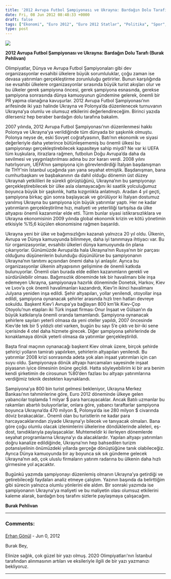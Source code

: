 ```yaml
---
title: '2012 Avrupa Futbol Şampiyonası ve Ukrayna: Bardağın Dolu Tarafı'
date: Fri, 08 Jun 2012 08:48:33 +0000
draft: false
tags: ["Ekonomi", "Euro 2012", "Euro 2012 Statlar", "Politika", "Spor", "Turizm", "Turizm", "Ukrayna", "Ukrayna", "yatırım"]
type: post
---
```


![](http://www.inthestands.co.uk/wp-content/uploads/2011/12/euro-2012-group-fixture.jpg)

**2012 Avrupa Futbol Şampiyonası ve Ukrayna: Bardağın Dolu Tarafı (Burak Pehlivan)**

Olimpiyatlar, Dünya ve Avrupa Futbol Şampiyonaları gibi dev organizasyonlar evsahibi ülkelere büyük sorumluluklar, çoğu zaman ise devasa yatırımları gerçekleştirme zorunluluğu getirirler. Bunun karşılığında ise evsahibi ülkelere organizasyonlar sırasında büyük turist akışları olur ve bu ülkeler gerek şampiyona öncesi, gerek şampiyona esnasında, gerekse şampiyona sonrasında dünya kamuoyunun gündemine gelerek, önemli bir PR yapma olanağına kavuşurlar. 2012 Avrupa Futbol Şampiyonası’nın arifesinde iki yazı halinde Ukrayna ve Polonya’da düzenlenecek turnuvanın Ukrayna’ya olumlu ve olumsuz etkilerini değerlendireceğim. Birinci yazıda dilerseniz hep beraber bardağın dolu tarafına bakalım.

2007 yılında, 2012 Avrupa Futbol Şampiyonası’nın düzenlenmesi hakkı Polonya ve Ukrayna’ya verildiğinde tüm dünyada bir şaşkınlık olmuştu. Polonya neyse de, eski Sovyet coğrafyasının, Batı’nın ekonomik ve siyasi değerleriyle daha yeterince bütünleşememiş bu önemli ülkesi bu şampiyonayı gerçekleştirebilecek kapasiteye sahip miydi? Ne var ki UEFA tüm kuşkulara, itirazlara rağmen, futbolun Doğu Avrupa’da daha da sevilmesi ve yaygınlaştırılması adına bu zor kararı verdi. 2008 yılını hatırlıyorum, UEFA’nın şampiyona için görevlendirdiği İtalyan başdanışman ile THY’nin İstanbul uçağında yan yana seyahat etmiştik. Başdanışman, bana cumhurbaşkanı ve başbakanının da dahil olduğu dönemin üst düzey Ukraynalı yetkilileri ile sürekli görüştüğünü, Ukrayna’nın bu şampiyonayı gerçekleştirebilecek bir ülke asla olamayacağını iki saatlik yolculuğumuz boyunca büyük bir şaşkınlık, hatta kızgınlıkla anlatmıştı. Aradan 4 yıl geçti, şampiyona birkaç gün sonra başlayacak ve görülüyor ki İtalyan dostumuz yanılmış Ukrayna bu şampiyona için büyük yatırımlar yaptı. Her ne kadar yatırımların gerçekleştirilme hızı, maliyeti ve yeterliliği tartışılsa da ülke altyapısı önemli kazanımlar elde etti. Türm bunlar siyasi istikrarsızlıklara ve Ukrayna ekonomisinin 2009 yılında global ekonomik krizin ve kötü yönetimin etkisiyle %15,6 küçülen ekonomisine rağmen başarıldı.

Ukrayna yeni bir ülke ve bağımsızlığını kazanalı yalnızca 20 yıl oldu. Ülkenin, Avrupa ve Dünya kamuoyunda bilinmeye, daha iyi tanınmaya ihtiyacı var. Bu tür organizasyonlar, evsahibi ülkeleri dünya kamuoyunda ön plana çıkarıyorlar. Günümüzde Avrupa’da hala Ukrayna’nın Rusya’nın bir parçası olduğunu düşünenlerin bulunduğu düşünülürse bu şampiyonanın Ukrayna’nın tanıtımı açısından önemi daha iyi anlaşılır. Ayrıca bu organizasyonlar ülkenin altyapısının gelişimine de önemli katkıda bulunuyorlar. Önemli olan burada elde edilen kazanımların gerekli ve sürdürülebilir olması. Bağımsızlık döneminde tek bir havalimanı bile inşa edemeyen Ukrayna, şampiyonaya hazırlık döneminde Donetsk, Harkov, Kiev ve Lvov’a çok önemli havalimanları kazandırdı, Kiev’in ikinci havalimanı Julyana yeniden inşa edildi. Şehir altyapıları, yollar yenilendi, otoyollar inşa edildi, şampiyona oynanacak şehirler arasında hızlı tren hatları devreye sokuldu. Başkent Kiev’i Avrupa’ya bağlayan 800 km’lik Kiev-Çop Otoyolu’nun etapları iki Türk inşaat firması Onur İnşaat ve Gülsan’ın da büyük katkılarıyla önemli oranda tamamlandı. Şampiyona oynanacak şehirlere sayıları yeterli olmasa da yeni oteller yapıldı, 2007 öncesinde Kiev’de tek bir 5 yıldızlı otel varken, bugün bu sayı 5’e çıktı ve bir-iki sene içerisinde 4 otel daha hizmete girecek. Diğer şampiyona şehirlerinde de konaklamaya dönük yeterli olmasa da yatırımlar gerçekleştirildi.

Başta final maçının oynanacağı başkent Kiev olmak üzere, birçok şehirde şehiriçi yolların tamiratı yapılırken, şehirlerin altyapıları yenilendi. Bu yatırımlar 2008 krizi sonrasında adeta yok alan inşaat yatırımları için can suyu oldu. Şampiyonaya dönük altyapı harcamaları sayesinde inşaat piyasanın iyice ölmesinin önüne geçildi. Hatta söyleyebilirim ki bir ara benim kendi şirketimin de cirosunun %80’den fazlası bu altyapı yatırımlarına verdiğimiz teknik destekten kaynaklandı.

Şampiyona’ya 800 bin turist gelmesi bekleniyor, Ukrayna Merkez Bankası’nın tahminlerine göre, Euro 2012 döneminde ülkeye gelen yabancılar toplamda 1 milyar $ para harcayacaklar. Ancak Batılı uzmanlar bu rakamları abartılı buluyorlarlar, onlara göre, yabancı taraftarlar şampiyona boyunca Ukrayna’da 470 milyon $, Polonya’da ise 280 milyon $ civarında döviz bırakacaklar.. Önemli olan bu turistlerin ne kadar para harcayacaklarından ziyade Ukrayna’yı bilecek ve tanıyacak olmaları. Bana göre çoğu olumlu olacak izlenimlerini ülkelerine döndüklerinde aileleri, eş-dost, tanıdıklarıyla paylaşacaklar. Muhtemeldir ki ilerleyen dönemlerde seyahat programlaırna Ukrayna’yı da alacaklardır. Yapılan altyapı yatırımları doğru kanalize edildiğinde, Ukrayna’nın hep bahsedilen turizm potansiyelinin önümüzdeki yıllarda gerçeğe dönüştüğüne tanık olabileceğiz. Ayrıca Dünya kamuoyunda bir ay boyunca sık sık gündeme gelecek Ukrayna’nın adı, çok uluslu firmaların yatırım radarına bu ülkenin daha hızlı girmesine yol açacaktır.

Bugünkü yazımda şampiyonayı düzenlemiş olmanın Ukrayna’ya getirdiği ve getirebileceği faydaları analiz etmeye çalıştım. Yazının başında da belirttiğim gibi sürecin yalnızca olumlu yönlerini ele aldım. Bir sonraki yazımda ise şampiyonanın Ukrayna’ya maliyeti ve bu maliyetin olası olumsuz etkilerini kaleme alarak, bardağın boş tarafını sizlerle paylaşmaya çalışacağım.

**Burak Pehlivan**


---
### Comments:
#### 
[Erhan Gönül]( "erhan@yahoo.com") - <time datetime="2012-06-17 10:48:03">Jun 0, 2012</time>

Burak Bey, 

Elinize sağlık, çok güzel bir yazı olmuş. 2020 Olimpiyatları'nın İstanbul tarafından alınmasının artıları ve eksileriyle ilgili de bir yazı yazmanızı bekliyoruz.
<hr />
